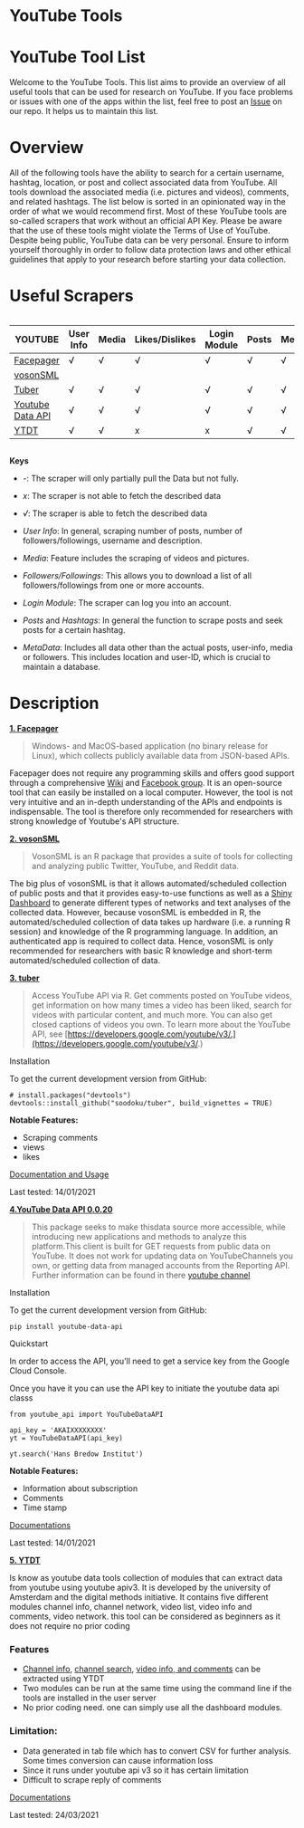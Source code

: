 # YouTube Tools

# YouTube Tool List


Welcome to the YouTube Tools. 
This list aims to provide an overview of all useful tools that can be used for research on YouTube. If you face problems or issues with one of the apps within the list, feel free to post an [Issue](https://github.com/Leibniz-HBI/Social-Media-Observatory/issues) on our repo. It helps us to maintain this list. 

# Overview

All of the following tools have the ability to search for a certain username, hashtag, location, or post and collect associated data from YouTube. All tools download the associated media (i.e. pictures and videos), comments, and related hashtags. The list below is sorted in an opinionated way in the order of what we would recommend first.
Most of these YouTube tools are so-called scrapers that work without an official API Key. Please be aware that the use of these tools might violate the Terms of Use of YouTube. Despite being public, YouTube data can be very personal. Ensure to inform yourself thoroughly in order to follow data protection laws and other ethical guidelines that apply to your research before starting your data collection.

# Useful Scrapers  

<div style="overflow-x: scroll" markdown="1">

| YOUTUBE                                                                        | User Info | Media | Likes/Dislikes | Login Module | Posts | Metadata | Private feeds | API based |
| ------------------------------------------------------------------------------ | --------- | ----- | -------------- | ------------ | ----- | -------- | ------------- | --------- |
| [Facepager](https://github.com/strohne/Facepager)                              | √         | √     | √              | √            | √     | √        | x             | √         |
| [vosonSML](http://vosonlab.net/SocialMediaLab)                                 |           |       |                |              |       |          |               |           |
| [Tuber](https://cran.r-project.org/web/packages/tuber/vignettes/tuber-ex.html) | √         | √     | √              | √            | √     | √        |               | √         |
| [Youtube Data API](https://developers.google.com/youtube/v3)                   | √         | √     | √              | √            | √     | √        |               | √         |
| [YTDT](https://tools.digitalmethods.net/netvizz/youtube/)                      | √         | √     | x              | x            | √     | √        | x             | √         |

</div>

**Keys**

* _-_: The scraper will only partially pull the Data but not fully.<br>
* _x_: The scraper is not able to fetch the described data <br>
* _√_: The scraper is able to fetch the described data

* _User Info_: In general, scraping number of posts, number of followers/followings, username and description. 
* _Media_: Feature includes the scraping of videos and pictures. 
* _Followers/Followings_: This allows you to download a list of all followers/followings from one or more accounts. 
* _Login Module_: The scraper can log you into an account. 
* _Posts_ and _Hashtags_: In general the function to scrape posts and seek posts for a certain hashtag. 
* _MetaData_: Includes all data other than the actual posts, user-info, media or followers. This includes location and user-ID, which is crucial to maintain a database.

# Description

[**1. Facepager**](https://github.com/strohne/Facepager)
> Windows- and MacOS-based application (no binary release for Linux), which collects publicly available data from JSON-based APIs.

Facepager does not require any programming skills and offers good support through a comprehensive [Wiki](https://github.com/strohne/Facepager/wiki) and [Facebook group](https://www.facebook.com/groups/facepagerusers/). It is an open-source tool that can easily be installed on a local computer. However, the tool is not very intuitive and an in-depth understanding of the APIs and endpoints is indispensable. The tool is therefore only recommended for researchers with strong knowledge of Youtube's API structure.

[**2. vosonSML**](https://github.com/vosonlab/vosonSML)
> VosonSML is an R package that provides a suite of tools for collecting and analyzing public Twitter, YouTube, and Reddit data.

The big plus of vosonSML is that it allows automated/scheduled collection of public posts and that it provides easy-to-use functions as well as a [Shiny Dashboard](https://github.com/vosonlab/VOSONDash) to generate different types of networks and text analyses of the collected data. However, because vosonSML is embedded in R, the automated/scheduled collection of data takes up hardware (i.e. a running R session) and knowledge of the R programming language. In addition, an authenticated app is required to collect data. Hence, vosonSML is only recommended for researchers with basic R knowledge and short-term automated/scheduled collection of data.


[**3. tuber**](https://cran.r-project.org/web/packages/tuber/vignettes/tuber-ex.html)

> Access YouTube API via R. Get comments posted on YouTube videos, get information on how many times a video has been liked, search for videos with particular content, and much more. You can also get closed captions of videos you own. To learn more about the YouTube API, see [https://developers.google.com/youtube/v3/.](https://developers.google.com/youtube/v3/.)

Installation

To get the current development version from GitHub:

```
# install.packages("devtools")
devtools::install_github("soodoku/tuber", build_vignettes = TRUE)
```
**Notable Features:**
* Scraping comments 
* views 
* likes  

 [Documentation and Usage](https://cran.rstudio.com/web/packages/tuber/tuber.pdf)

Last tested: 14/01/2021

[**4.YouTube Data API 0.0.20**](https://pypi.org/project/youtube-data-api/)

> This package seeks to make thisdata source more accessible, while introducing new applications and methods to analyze this platform.This client is built for GET requests from public data on YouTube.  It does not work for updating data on YouTubeChannels you own, or getting data from managed accounts from the Reporting API. Further information can be found in there [youtube channel](https://www.youtube.com/watch?v=sbErTW2MzCY)

Installation

To get the current development version from GitHub:

```
pip install youtube-data-api

```

Quickstart

In order to access the API, you'll need to get a service key from the Google Cloud Console.

Once you have it you can use the API key to initiate the youtube data api classs

```
from youtube_api import YouTubeDataAPI

api_key = 'AKAIXXXXXXXX'
yt = YouTubeDataAPI(api_key)

yt.search('Hans Bredow Institut')

```
**Notable Features:**
* Information about subscription
* Comments 
* Time stamp

[Documentations](https://github.com/mabrownnyu/youtube-data-api)

Last tested: 14/01/2021

[**5. YTDT**](https://tools.digitalmethods.net/netvizz/youtube/index.php)

Is know as youtube data tools collection of modules that can extract data from youtube using youtube apiv3. It is developed by the university of Amsterdam and the digital methods initiative. It contains five different modules channel info, channel network, video list, video info and comments, video network. this tool can be considered as beginners as it does not require no prior coding 


### Features
 
- [Channel info](https://tools.digitalmethods.net/netvizz/youtube/mod_channel_info.php), [channel search](https://tools.digitalmethods.net/netvizz/youtube/mod_channels_search.php), [video info, and comments](https://tools.digitalmethods.net/netvizz/youtube/mod_video_info.php) can be extracted using YTDT
- Two modules can be run at the same time using the command line if the tools are installed in the user server 
- No prior coding need. one can simply use all the dashboard modules.
### Limitation:
- Data generated in tab file which has to convert CSV for further analysis. Some times conversion can cause information loss
- Since it runs under youtube api v3 so it has certain limitation 
- Difficult to scrape reply of comments

[Documentations](https://tools.digitalmethods.net/netvizz/youtube/faq.php)

Last tested: 24/03/2021